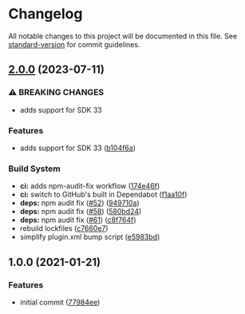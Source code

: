 # Changelog

All notable changes to this project will be documented in this file. See [standard-version](https://github.com/conventional-changelog/standard-version) for commit guidelines.

## [2.0.0](https://github.com/timbru31/cordova-plugin-android-dark-mode-support/compare/v1.0.0...v2.0.0) (2023-07-11)

### ⚠ BREAKING CHANGES

-   adds support for SDK 33

### Features

-   adds support for SDK 33 ([b104f6a](https://github.com/timbru31/cordova-plugin-android-dark-mode-support/commit/b104f6a402f7d8e1148d6bc2c869b6b219e285d2))

### Build System

-   **ci:** adds npm-audit-fix workflow ([174e46f](https://github.com/timbru31/cordova-plugin-android-dark-mode-support/commit/174e46fd61f17133373f5a2b9884ecc815217c4d))
-   **ci:** switch to GitHub's built in Dependabot ([f1aa10f](https://github.com/timbru31/cordova-plugin-android-dark-mode-support/commit/f1aa10f42033fab9c3f8c6a8440e9a5514d0b6ff))
-   **deps:** npm audit fix ([#52](https://github.com/timbru31/cordova-plugin-android-dark-mode-support/issues/52)) ([949710a](https://github.com/timbru31/cordova-plugin-android-dark-mode-support/commit/949710a435f2024bd9d979174f8579a3e1714621))
-   **deps:** npm audit fix ([#58](https://github.com/timbru31/cordova-plugin-android-dark-mode-support/issues/58)) ([580bd24](https://github.com/timbru31/cordova-plugin-android-dark-mode-support/commit/580bd2480341595fe4773f3ad3be94042853b013))
-   **deps:** npm audit fix ([#61](https://github.com/timbru31/cordova-plugin-android-dark-mode-support/issues/61)) ([c8f764f](https://github.com/timbru31/cordova-plugin-android-dark-mode-support/commit/c8f764f024892ec278445482dfa8f2463b8f707f))
-   rebuild lockfiles ([c7660e7](https://github.com/timbru31/cordova-plugin-android-dark-mode-support/commit/c7660e77d1b0347119af0f9bf10289d2a3ee7981))
-   simplify plugin.xml bump script ([e5983bd](https://github.com/timbru31/cordova-plugin-android-dark-mode-support/commit/e5983bd875ab079a6492fbd9f442e1bab7869b8b))

## 1.0.0 (2021-01-21)

### Features

-   initial commit ([77984ee](https://github.com/timbru31/cordova-plugin-android-dark-mode-support/commit/77984ee313ad62488ef63ef2f10c6f0f58f37931))
